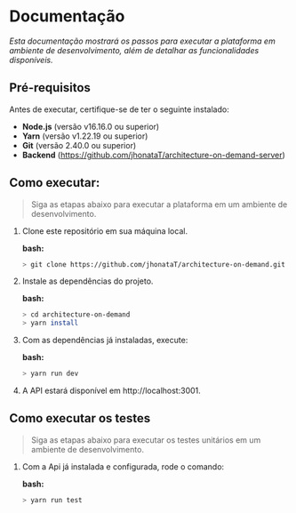 # Documentação


*Esta documentação mostrará os passos para executar a plataforma em ambiente de desenvolvimento, além de detalhar as funcionalidades disponíveis.*

## Pré-requisitos

Antes de executar, certifique-se de ter o seguinte instalado:

 - **Node.js** (versão v16.16.0 ou superior)
 - **Yarn** (versão v1.22.19 ou superior)
 -  **Git** (versão 2.40.0 ou superior)
 - **Backend** (https://github.com/jhonataT/architecture-on-demand-server) 

## Como executar:

> Siga as etapas abaixo para executar a plataforma em um ambiente de desenvolvimento.

 1. Clone este repositório em sua máquina local.
	
    **bash:**
	```bash
    > git clone https://github.com/jhonataT/architecture-on-demand.git
    ``` 
2.  Instale as dependências do projeto.

    **bash:**
    ```bash
    > cd architecture-on-demand
    > yarn install
    ```

4.  Com as dependências já instaladas, execute:

    **bash:**
    ```bash
    > yarn run dev
    ```

5.  A API estará disponível em http://localhost:3001.

## Como executar os testes

> Siga as etapas abaixo para executar os testes unitários em um ambiente de desenvolvimento.

1. Com a Api já instalada e configurada, rode o comando:
	
    **bash:**
	```bash
    > yarn run test
    ``` 